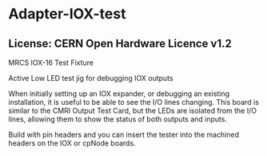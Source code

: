 # Adapter-IOX-test
## License: CERN Open Hardware Licence v1.2

MRCS IOX-16 Test Fixture 

Active Low LED test jig for debugging IOX outputs

When initially setting up an IOX expander, or debugging an existing installation, it is
useful to be able to see the I/O lines changing.  This board is similar to the CMRI Output Test Card,
but the LEDs are isolated from the I/O lines, allowing them to show the status of both outputs and inputs.

Build with pin headers and you can insert the tester into the machined headers on the IOX or cpNode boards.


